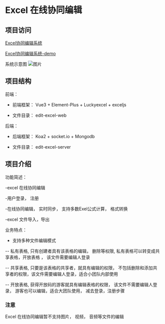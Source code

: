# Excel 在线协同编辑

## 项目访问

[Excel协同编辑系统](http://blog.sixk.top)

[Excel协同编辑系统-demo]([http://sixk.top/excel-demo.html)

系统示意图
![图片](http://120.46.210.201/sources/image/excel-edit.png)


## 项目结构

前端：

- 前端框架： Vue3 + Element-Plus + Luckyexcel + exceljs

- 文件目录： edit-excel-web

后端：

- 后端框架： Koa2 + socket.io + Mongodb

- 文件目录： edit-excel-server


## 项目介绍

功能简述： 

-excel 在线协同编辑

-用户登录， 注册

-在线协同编辑， 实时同步， 支持多数Exel公式计算， 格式转换

-excel 文件导入，导出

业务特点：

- 支持多种文件编辑模式

-- 私有表格, 只有创建者具有该表格的编辑， 删除等权限, 私有表格可以转变成共享表格，开放表格 ， 该文件需要编辑人登录

-- 共享表格, 只要是该表格的共享者，就具有编辑的权限， 不包括删除和添加共享者的权限，该文件需要编辑人登录，适合小团队内部使用
       
-- 开放表格, 获得开放码的游客就具有编辑表格的权限， 该文件不需要编辑人登录， 游客也可以编辑，适合大团队使用， 减去登录，注册步骤


### 注意

Excel 在线协同编辑暂不支持图片， 视频， 音频等文件的编辑
